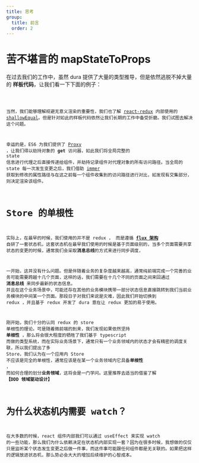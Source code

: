 ```yaml
---
title: 思考
group:
  title: 前言
  order: 2
---
```


# 苦不堪言的 mapStateToProps

在过去我们的工作中，虽然 dura 提供了大量的类型推导，但是依然逃脱不掉大量的 **样板代码**，让我们看一下下面的例子：

<code src="../../../example/mapStateToProps.tsx" inline />

当然，我们能够理解规避无意义渲染的重要性，我们也了解 [react-redux](https://react-redux.js.org/) 内部使用的 [shallowEqual](https://github.com/reduxjs/react-redux/blob/58ae5edee510a2f2f3bc577f55057fe9142f2976/src/utils/shallowEqual.js)。但是针对如此的样板代码依然让我们长期的工作中备受折磨。我们试图去解决这个问题。

幸运的是，ES6 为我们提供了 [Proxy](https://developer.mozilla.org/zh-CN/docs/Web/JavaScript/Reference/Global_Objects/Proxy) ，让我们得以劫持对象的 **get** 访问器，如此我们将全局完整的 state 信息进行代理之后直接传递给组件，并劫持记录组件对代理对象的所有访问路径。当全局的 state 每一次发生变更之后，我们借助 [immer](https://immerjs.github.io/immer/docs/introduction) 获取到修改的属性路径与在这之前每一个组件收集到的访问路径进行对比，如发现有交集部分，则决定渲染该组件。

# Store 的单根性

实际上，在最早的时候，我们使用的并不是 redux ， 而是遵循 [**flux 架构**](https://github.com/facebook/flux) 自研了一套状态机，这套状态机在最早我们使用的时候是基于页面级别的，当多个页面需要共享状态的变更的时候，通常我们会采取**消息总线**的方式来进行同步调度，

一开始，这并没有什么问题。但是伴随着业务的复杂度越来越高，通常纯前端完成一个完善的业务可能需要跨越十几个页面，这样的话，我们需要在十几个不同的页面之间来回通过 **消息总线** 来同步最新的状态信息。
并且在这个业务场景中，可能还存在其他的业务模块携带一部分状态信息直接跳转到我们当前业务模块的中间某一个页面。那段日子对我们来说是灾难，因此我们开始切换到 redux ，并且基于 redux 开发了 dura 意在让 redux 更加的易于使用。

刚开始，我们十分的认同 redux 的 store 单根性的理论。可是随着微前端的到来，我们发现如果依然坚持 **单根性** ，那么将会很大程度的牺牲了我们基于 typescript 而做的类型系统，而在实际业务场景下，通常只有一个业务领域内的状态才会有精密的调度关联，所以我们提出了多 Store，我们认为在一个应用内 Store 不应该是完全的单根性，通常应该是在某一个业务领域内它具备**单根性** ， 而如何合理的划分**业务领域**，这将会是一门学问。这里推荐去适当的借鉴了解 **【DDD 领域驱动设计】**

# 为什么状态机内需要 watch？

在大多数的时候，react 组件内部我们可以通过 useEffect 来实现 watch 的一些功能，那么我们为什么依赖决定在状态机内部实现一套？因为在很多时候，我想做的仅仅只是监听某个状态发生变更之后做一件事，而这件事可能跟任何组件都是无关联的。如果把这样的逻辑放进状态机，那么势必会大大的增加后续维护的心智成本。

